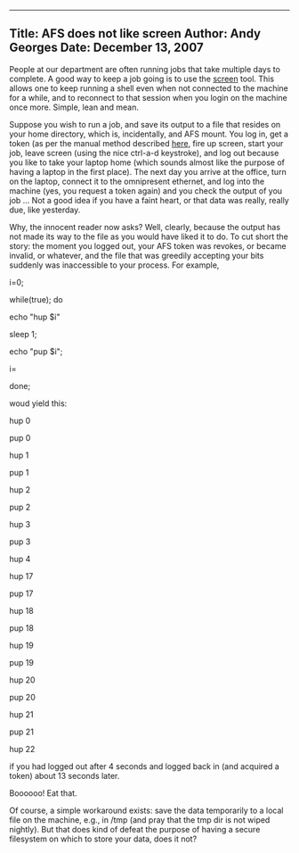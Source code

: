 -----
Title:  AFS does not like screen
Author: Andy Georges
Date: December 13, 2007
----







People at our department are often running jobs that take multiple days
to complete. A good way to keep a job going is to use the
[screen](http://www.gnu.org/software/screen/) tool. This allows one to
keep running a shell even when not connected to the machine for a while,
and to reconnect to that session when you login on the machine once
more. Simple, lean and mean.


Suppose you wish to run a job, and save its output to a file that
resides on your home directory, which is, incidentally, and AFS mount.
You log in, get a token (as per the manual method described
[here](http://www.itkovian.net/base/afs-elis), fire up screen, start
your job, leave screen (using the nice ctrl-a-d keystroke), and log out
because you like to take your laptop home (which sounds almost like the
purpose of having a laptop in the first place). The next day you arrive
at the office, turn on the laptop, connect it to the omnipresent
ethernet, and log into the machine (yes, you request a token again) and
you check the output of you job ... Not a good idea if you have a faint
heart, or that data was really, really due, like yesterday.


Why, the innocent reader now asks? Well, clearly, because the output has
not made its way to the file as you would have liked it to do. To cut
short the story: the moment you logged out, your AFS token was revokes,
or became invalid, or whatever, and the file that was greedily accepting
your bits suddenly was inaccessible to your process. For example,





i=0;


while(true); do


echo "hup $i"


sleep 1;


echo "pup $i";


i=


done;


woud yield this:


hup 0


pup 0


hup 1


pup 1


hup 2


pup 2


hup 3


pup 3


hup 4


hup 17


pup 17


hup 18


pup 18


hup 19


pup 19


hup 20


pup 20


hup 21


pup 21


hup 22


if you had logged out after 4 seconds and logged back in (and acquired a
token) about 13 seconds later.


Boooooo! Eat that.


Of course, a simple workaround exists: save the data temporarily to a
local file on the machine, e.g., in /tmp (and pray that the tmp dir is
not wiped nightly). But that does kind of defeat the purpose of having a
secure filesystem on which to store your data, does it not?




